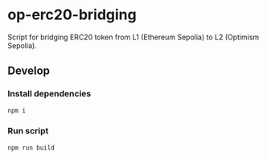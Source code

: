 # op-erc20-bridging

Script for bridging ERC20 token from L1 (Ethereum Sepolia) to L2 (Optimism Sepolia).

## Develop

### Install dependencies

```bash
npm i
```

### Run script

```bash
npm run build
```
